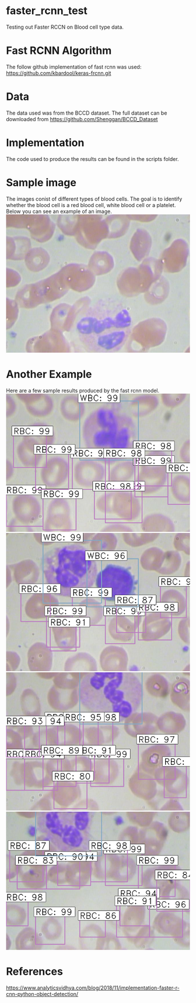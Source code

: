 # faster_rcnn_test
Testing out Faster RCCN on Blood cell type data.

# Fast RCNN Algorithm
The follow github implementation of fast rcnn was used: https://github.com/kbardool/keras-frcnn.git  

# Data
The data used was from the BCCD dataset. The full dataset can be downloaded from https://github.com/Shenggan/BCCD_Dataset

# Implementation
The code used to produce the results can be found in the scripts folder.

# Sample image
The images conist of different types of blood cells. The goal is to identify whether the blood cell is a red blood cell, white blood cell or a platelet. Below you can see an example of an image.  
![alt text](https://github.com/ekans24/fast_rcnn_test/blob/master/Dataset/All_images/BloodImage_00005.jpg)

# Another Example
Here are a few sample results produced by the fast rcnn model.
![alt text](https://github.com/ekans24/fast_rcnn_test/blob/master/Results/BloodImage_00005_PREDICT.jpg)
![alt text](https://github.com/ekans24/fast_rcnn_test/blob/master/Results/BloodImage_00051_PREDICT.jpg)
![alt text](https://github.com/ekans24/fast_rcnn_test/blob/master/Results/BloodImage_00054_PREDICT.jpg)
![alt text](https://github.com/ekans24/fast_rcnn_test/blob/master/Results/BloodImage_00089_PREDICT.jpg)

# References
https://www.analyticsvidhya.com/blog/2018/11/implementation-faster-r-cnn-python-object-detection/
